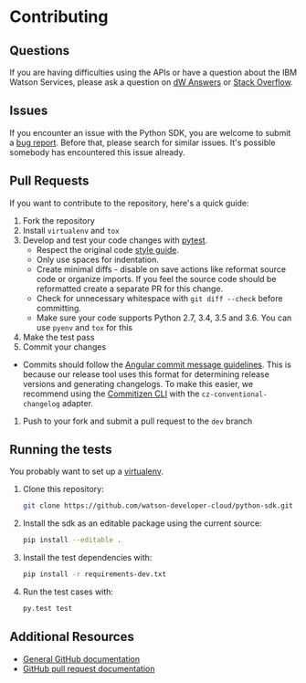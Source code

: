 # Contributing

## Questions

If you are having difficulties using the APIs or have a question about the IBM Watson Services,
please ask a question on [dW Answers][dw] or [Stack Overflow][stackoverflow].

## Issues

If you encounter an issue with the Python SDK, you are welcome to submit a [bug report](https://github.com/watson-developer-cloud/python-sdk/issues).
Before that, please search for similar issues. It's possible somebody has encountered this issue already.

## Pull Requests

If you want to contribute to the repository, here's a quick guide:

1. Fork the repository
1. Install `virtualenv` and `tox`
1. Develop and test your code changes with [pytest].
    * Respect the original code [style guide][styleguide].
    * Only use spaces for indentation.
    * Create minimal diffs - disable on save actions like reformat source code or organize imports. If you feel the source code should be reformatted create a separate PR for this change.
    * Check for unnecessary whitespace with `git diff --check` before committing.
    * Make sure your code supports Python 2.7, 3.4, 3.5 and 3.6. You can use `pyenv` and `tox` for this
1. Make the test pass
1. Commit your changes
* Commits should follow the [Angular commit message guidelines](https://github.com/angular/angular/blob/master/CONTRIBUTING.md#-commit-message-guidelines). This is because our release tool uses this format for determining release versions and generating changelogs. To make this easier, we recommend using the [Commitizen CLI](https://github.com/commitizen/cz-cli) with the `cz-conventional-changelog` adapter.
1. Push to your fork and submit a pull request to the `dev` branch

## Running the tests

You probably want to set up a [virtualenv].

1. Clone this repository:
    ```sh
    git clone https://github.com/watson-developer-cloud/python-sdk.git
    ```
1. Install the sdk as an editable package using the current source:
    ```sh
    pip install --editable .
    ```
1. Install the test dependencies with:
    ```sh
    pip install -r requirements-dev.txt
    ```
1. Run the test cases with:
    ```sh
    py.test test
    ```

## Additional Resources

* [General GitHub documentation](https://help.github.com/)
* [GitHub pull request documentation](https://help.github.com/send-pull-requests/)

[dw]: https://developer.ibm.com/answers/questions/ask/?topics=watson
[stackoverflow]: http://stackoverflow.com/questions/ask?tags=ibm-watson
[styleguide]: http://google.github.io/styleguide/pyguide.html
[pytest]: http://pytest.org/latest/
[virtualenv]: http://virtualenv.readthedocs.org/en/latest/index.html
